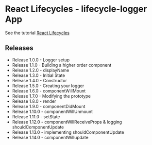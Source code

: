 # React Lifecycles - lifecycle-logger App

See the tutorial [React Lifecycles](https://www.lynda.com/React-js-tutorials/React-Lifecycles/592509-2.html)

## Releases

* Release 1.0.0 - Logger setup
* Release 1.1.0 - Building a higher order component
* Release 1.2.0 - displayName
* Release 1.3.0 - Initial State
* Release 1.4.0 - Constructor
* Release 1.5.0 - Creating your logger
* Release 1.6.0 - componentWillMount
* Release 1.7.0 - Modifying the prototype
* Release 1.8.0 - render
* Release 1.9.0 - componentDidMount
* Release 1.10.0 - componentWillUnmount
* Release 1.11.0 - setState
* Release 1.12.0 - componentWillReceiveProps & logging shouldComponentUpdate
* Release 1.13.0 - implementing shouldComponentUpdate
* Release 1.14.0 - componentWillupdate
